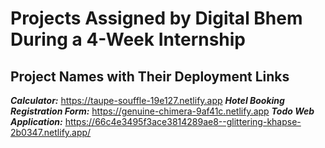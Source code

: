 # Projects Assigned by Digital Bhem During a 4-Week Internship

## Project Names with Their Deployment Links
***Calculator:*** https://taupe-souffle-19e127.netlify.app
***Hotel Booking Registration Form:*** https://genuine-chimera-9af41c.netlify.app
***Todo Web Application:*** https://66c4e3495f3ace3814289ae8--glittering-khapse-2b0347.netlify.app/
